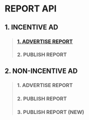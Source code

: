 # REPORT API
## 1. INCENTIVE AD
> ### [1. ADVERTISE REPORT](INCENTIVE_ADVERTISE_REPORT)
> ### 2. PUBLISH REPORT
## 2. NON-INCENTIVE AD
> ### 1. ADVERTISE REPORT
> ### 2. PUBLISH REPORT
> ### 3. PUBLISH REPORT (NEW)
